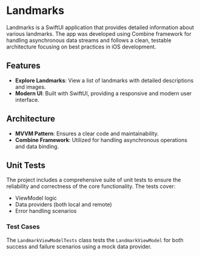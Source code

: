 # Landmarks

Landmarks is a SwiftUI application that provides detailed information about various landmarks. The app was developed using Combine framework for handling asynchronous data streams and follows a clean, testable architecture focusing on best practices in iOS development.

## Features

- **Explore Landmarks**: View a list of landmarks with detailed descriptions and images.
- **Modern UI**: Built with SwiftUI, providing a responsive and modern user interface.

## Architecture

- **MVVM Pattern**: Ensures a clear code and maintainability.
- **Combine Framework**: Utilized for handling asynchronous operations and data binding.

## Unit Tests

The project includes a comprehensive suite of unit tests to ensure the reliability and correctness of the core functionality. The tests cover:
- ViewModel logic
- Data providers (both local and remote)
- Error handling scenarios

### Test Cases

The `LandmarkViewModelTests` class tests the `LandmarkViewModel` for both success and failure scenarios using a mock data provider.




